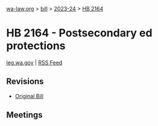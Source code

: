 [wa-law.org](/) > [bill](/bill/) > [2023-24](/bill/2023-24/) > [HB 2164](/bill/2023-24/hb/2164/)

# HB 2164 - Postsecondary ed protections
[leg.wa.gov](https://app.leg.wa.gov/billsummary?BillNumber=2164&Year=2023&Initiative=false) | [RSS Feed](./rss.xml)

## Revisions
* [Original Bill](1/)

## Meetings